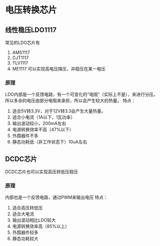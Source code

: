 # 电压转换芯片
## 线性稳压LDO1117
常见的LDO芯片有
1. AMS1117
2. CJT1117
3. TLV1117
4. ME1117
可以实现高电压降压，并稳压在某一电压

### 原理
LDO内部是一个反馈电路，有一个可变化的“电阻”（实际上不是），来进行分压。
所以多余的电压由部分电阻来承担，所以会产生较大的热量。
特点：
1. 适合5V转3.3V，对于12V转3.3会产生大量热量。
2. 适合小电流（1A以下，1瓦功率）
3. 输出波动较小，200mA左右
4. 电源转换效率不高（47%以下）
5. 外围器件不多
6. 静态功耗低（非工作状态下）10uA左右

## DCDC芯片
DCDC芯片也可以实现高压转低压稳压

### 原理
内部也是一个反馈电路，通过PWM来输出电压
特点：
1. 适合高压转低压
2. 适合大电流
3. 输出波动相比LDO较大
4. 电源转换效率高（85%以上）
5. 外围器件较多
6. 静态功耗较大